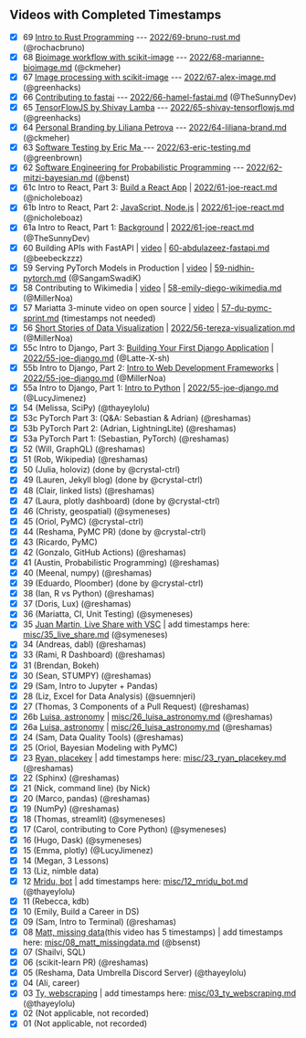 ## Videos with Completed Timestamps

- [x] 69 [Intro to Rust Programming](https://youtu.be/7E8nLExn3WI) --- [2022/69-bruno-rust.md](https://github.com/data-umbrella/event-transcripts/blob/main/2022/69-bruno-rust.md) (@rochacbruno)
- [x] 68 [Bioimage workflow with scikit-image](https://youtu.be/NqdhuU1fX5A) --- [2022/68-marianne-bioimage.md](https://github.com/data-umbrella/event-transcripts/blob/main/2022/68-marianne-bioimage.md) (@ckmeher)
- [x] 67 [Image processing with scikit-image](https://youtu.be/tPNUX5NxlVY) --- [2022/67-alex-image.md](https://github.com/data-umbrella/event-transcripts/blob/main/2022/67-alex-image.md) (@greenhacks) 
- [x] 66 [Contributing to fastai](https://youtu.be/M7YRWnhKiak) --- [2022/66-hamel-fastai.md](https://github.com/data-umbrella/event-transcripts/blob/main/2022/66-hamel-fastai.md) (@TheSunnyDev)
- [x] 65 [TensorFlowJS by Shivay Lamba](https://youtu.be/k1rHkMmORA4) --- [2022/65-shivay-tensorflowjs.md](https://github.com/data-umbrella/event-transcripts/blob/main/2022/65-shivay-tensorflowjs.md) (@greenhacks)
- [x] 64 [Personal Branding by Liliana Petrova](https://youtu.be/fya1-Cc6oeE) --- [2022/64-liliana-brand.md](https://github.com/data-umbrella/event-transcripts/blob/main/2022/64-liliana-brand.md) (@ckmeher)
- [x] 63 [Software Testing by Eric Ma ](https://youtu.be/bJGgVoV4GTc) --- [2022/63-eric-testing.md](https://github.com/data-umbrella/event-transcripts/blob/main/2022/63-eric-testing.md) (@greenbrown)
- [x] 62 [Software Engineering for Probabilistic Programming](https://youtu.be/INXMncbt09g) --- [2022/62-mitzi-bayesian.md](https://github.com/data-umbrella/event-transcripts/blob/main/2022/62-mitzi-bayesian.md) (@benst)
- [x] 61c Intro to React, Part 3: [Build a React App](https://youtu.be/MSAbOBHGkhw) | [2022/61-joe-react.md](https://github.com/data-umbrella/event-transcripts/blob/main/2022/61-joe-react.md) (@nicholeboaz)
- [x] 61b Intro to React, Part 2: [JavaScript, Node.js](https://youtu.be/JWt4Z4sAlxk) | [2022/61-joe-react.md](https://github.com/data-umbrella/event-transcripts/blob/main/2022/61-joe-react.md) (@nicholeboaz) 
- [x] 61a Intro to React, Part 1: [Background](https://youtu.be/jNO-pPR7zkg) | [2022/61-joe-react.md](https://github.com/data-umbrella/event-transcripts/blob/main/2022/61-joe-react.md) (@TheSunnyDev)
- [x] 60 Building APIs with FastAPI | [video](https://youtu.be/aGbUwDYBMhs) |  [60-abdulazeez-fastapi.md](https://github.com/data-umbrella/event-transcripts/blob/main/2022/60-abdulazeez-fastapi.md) (@beebeckzzz)
- [x] 59 Serving PyTorch Models in Production | [video](https://youtu.be/fx_NaKwFYbg) | [59-nidhin-pytorch.md](https://github.com/data-umbrella/event-transcripts/blob/main/2022/59-nidhin-pytorch.md) (@SangamSwadiK)
- [x] 58 Contributing to Wikimedia | [video](https://youtu.be/mrHp3wc_6DQ) | [58-emily-diego-wikimedia.md](https://github.com/data-umbrella/event-transcripts/blob/main/2022/58-emily-diego-wikimedia.md) (@MillerNoa)
- [x] 57 Mariatta 3-minute video on open source | [video](https://youtu.be/NpWdYEp8-u4) | [57-du-pymc-sprint.md](https://github.com/data-umbrella/event-transcripts/blob/main/2022/57-du-pymc-sprint.md) (timestamps not needed)
- [x] 56 [Short Stories of Data Visualization](https://youtu.be/bqZpYY0XBT8) | [2022/56-tereza-visualization.md](https://github.com/data-umbrella/event-transcripts/blob/main/2022/56-tereza-visualization.md) (@MillerNoa)
- [x] 55c Intro to Django, Part 3: [Building Your First Django Application](https://youtu.be/QTQSzirDs8E) | [2022/55-joe-django.md](https://github.com/data-umbrella/event-transcripts/blob/main/2022/55-joe-django.md) (@Latte-X-sh)
- [x] 55b Intro to Django, Part 2: [Intro to Web Development Frameworks](https://youtu.be/K4NQmrGEWGM) | [2022/55-joe-django.md](https://github.com/data-umbrella/event-transcripts/blob/main/2022/55-joe-django.md) (@MillerNoa) 
- [x] 55a Intro to Django, Part 1: [Intro to Python](https://youtu.be/Yr1ewxg8os8) | [2022/55-joe-django.md](https://github.com/data-umbrella/event-transcripts/blob/main/2022/55-joe-django.md) (@LucyJimenez)
- [x] 54 (Melissa, SciPy) (@thayeylolu)
- [x] 53c PyTorch Part 3: (Q&A: Sebastian & Adrian) (@reshamas)
- [x] 53b PyTorch Part 2: (Adrian, LightningLite) (@reshamas)
- [x] 53a PyTorch Part 1: (Sebastian, PyTorch) (@reshamas)
- [x] 52 (Will, GraphQL) (@reshamas)
- [x] 51 (Rob, Wikipedia)  (@reshamas)
- [x] 50 (Julia, holoviz)  (done by @crystal-ctrl)
- [x] 49 (Lauren, Jekyll blog)  (done by @crystal-ctrl)
- [x] 48 (Clair, linked lists) (@reshamas)
- [x] 47 (Laura, plotly dashboard)  (done by @crystal-ctrl)
- [x] 46 (Christy, geospatial)  (@symeneses)
- [x] 45 (Oriol, PyMC)   (@crystal-ctrl)
- [x] 44 (Reshama, PyMC PR)  (done by @crystal-ctrl)
- [x] 43 (Ricardo, PyMC)  
- [x] 42 (Gonzalo, GitHub Actions) (@reshamas)
- [x] 41 (Austin, Probabilistic Programming) (@reshamas)
- [x] 40 (Meenal, numpy) (@reshamas)
- [x] 39 (Eduardo, Ploomber) (done by @crystal-ctrl)
- [x] 38 (Ian, R vs Python) (@reshamas)
- [x] 37 (Doris, Lux) (@reshamas)
- [x] 36 (Mariatta, CI, Unit Testing)  (@symeneses)
- [x] 35 [Juan Martin, Live Share with VSC](https://youtu.be/WHOiljOYGVw) | add timestamps here: [misc/35_live_share.md](https://github.com/data-umbrella/event-transcripts/blob/main/misc/35_live_share.md) (@symeneses)
- [x] 34 (Andreas, dabl) (@reshamas)
- [x] 33 (Rami, R Dashboard) (@reshamas)
- [x] 31 (Brendan, Bokeh) 
- [x] 30 (Sean, STUMPY)  (@reshamas)
- [x] 29 (Sam, Intro to Jupyter + Pandas) 
- [x] 28 (Liz, Excel for Data Analysis) (@suemnjeri)
- [x] 27 (Thomas, 3 Components of a Pull Request) (@reshamas)
- [x] 26b [Luisa, astronomy](https://youtu.be/veUkHUP_V4M) | [misc/26_luisa_astronomy.md](https://github.com/data-umbrella/event-transcripts/blob/main/misc/26_luisa_astronomy.md) (@reshamas)
- [x] 26a [Luisa, astronomy](https://youtu.be/q10mVlYQUbA) | [misc/26_luisa_astronomy.md](https://github.com/data-umbrella/event-transcripts/blob/main/misc/26_luisa_astronomy.md) (@reshamas)
- [x] 24 (Sam, Data Quality Tools) (@reshamas)
- [x] 25 (Oriol, Bayesian Modeling with PyMC)
- [x] 23 [Ryan, placekey](https://youtu.be/NYV4fB3IU0k) | add timestamps here: [misc/23_ryan_placekey.md](https://github.com/data-umbrella/event-transcripts/blob/main/misc/23_ryan_placekey.md) (@reshamas)
- [x] 22 (Sphinx) (@reshamas)
- [x] 21 (Nick, command line) (by Nick)
- [x] 20 (Marco, pandas)  (@reshamas)
- [x] 19 (NumPy) (@reshamas)
- [x] 18 (Thomas, streamlit) (@symeneses)
- [x] 17 (Carol, contributing to Core Python) (@symeneses)
- [x] 16 (Hugo, Dask) (@symeneses)
- [x] 15 (Emma, plotly) (@LucyJimenez)
- [x] 14 (Megan, 3 Lessons)
- [x] 13 (Liz, nimble data)
- [x] 12 [Mridu, bot](https://youtu.be/dqab-FcAirA) | add timestamps here: [misc/12_mridu_bot.md](https://github.com/data-umbrella/event-transcripts/blob/main/misc/12_mridu_bot.md)   (@thayeylolu)
- [x] 11 (Rebecca, kdb)
- [x] 10 (Emily, Build a Career in DS)
- [x] 09 (Sam, Intro to Terminal) (@reshamas)
- [x] 08 [Matt, missing data](https://youtu.be/LJKYXq3WHTw )(this video has 5 timestamps)  | add timestamps here: [misc/08_matt_missingdata.md](https://github.com/data-umbrella/event-transcripts/blob/main/misc/08_matt_missingdata.md)    (@bsenst)
- [x] 07 (Shailvi, SQL)
- [x] 06 (scikit-learn PR)  (@reshamas)
- [x] 05 (Reshama, Data Umbrella Discord Server) (@thayeylolu)
- [x] 04 (Ali, career)
- [x] 03 [Ty, webscraping](https://youtu.be/0L1uM_18TTA)   | add timestamps here: [misc/03_ty_webscraping.md](https://github.com/data-umbrella/event-transcripts/blob/main/misc/03_ty_webscraping.md) (@thayeylolu)
- [x] 02 (Not applicable, not recorded)
- [x] 01 (Not applicable, not recorded)
